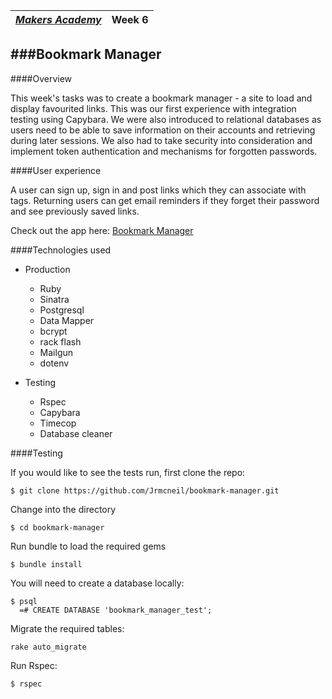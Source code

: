 | [*Makers Academy*](http://www.makersacademy.com) | Week 6 |
| ------------------------------------------------ | ------ |

###Bookmark Manager
---------------------

####Overview

This week's tasks was to create a bookmark manager - a site to load and display favourited links. This was our first experience with integration testing using Capybara. We were also introduced to relational databases as users need to be able to save information on their accounts and retrieving during later sessions. We also had to take security into consideration and implement token authentication and mechanisms for forgotten passwords.

####User experience

A user can sign up, sign in and post links which they can associate with tags. Returning users can get email reminders if they forget their password and see previously saved links.

Check out the app here: [Bookmark Manager](http://bookmark-mgr.herokuapp.com/)

####Technologies used

+ Production
  + Ruby
  + Sinatra
  + Postgresql
  + Data Mapper
  + bcrypt
  + rack flash
  + Mailgun
  + dotenv
  
+ Testing
  + Rspec
  + Capybara
  + Timecop
  + Database cleaner

####Testing

If you would like to see the tests run, first clone the repo:
```shell
$ git clone https://github.com/Jrmcneil/bookmark-manager.git
```

Change into the directory
```shell
$ cd bookmark-manager
```

Run bundle to load the required gems
```shell
$ bundle install
```

You will need to create a database locally:
```shell
$ psql
  =# CREATE DATABASE 'bookmark_manager_test';
```

Migrate the required tables:
```shell
rake auto_migrate
```

Run Rspec:
```shell
$ rspec
```
